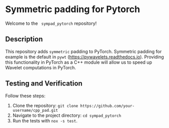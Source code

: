 # Symmetric padding for Pytorch

Welcome to the ` sympad_pytorch` repository!

## Description

This repository adds `symmetric` padding to PyTorch. Symmetric padding for example is the default in `pywt` (https://pywavelets.readthedocs.io). Providing this functionality in PyTorch as a C++ module will allow us to speed up Wavelet computations in PyTorch.

## Testing and Verification

Follow these steps:

1. Clone the repository: `git clone https://github.com/your-username/cpp_pad.git`
2. Navigate to the project directory: `cd sympad_pytorch `
3. Run the tests with `nox -s test`.


